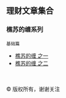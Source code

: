 ## 理财文章集合

### 樵苏的缠系列

`基础篇`
- [樵苏的缠 之一](https://github.com/qiaosu/finance-articles/issues/1)   
- [樵苏的缠 之二](https://github.com/qiaosu/finance-articles/issues/2)


<br>
<br>
©️ 版权所有，谢谢关注
